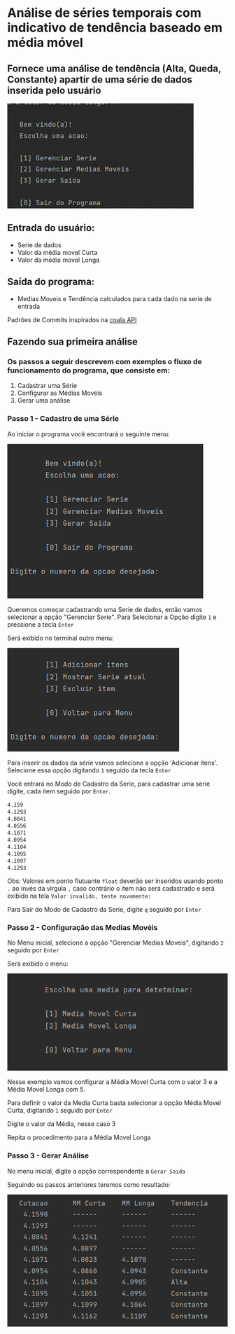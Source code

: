 # Análise de séries temporais com indicativo de tendência baseado em média móvel

## Fornece uma análise de tendência (Alta, Queda, Constante) apartir de uma série de dados inserida pelo usuário

![Gif Demonstracao](img/resultado.gif)

## Entrada do usuário:

- Serie de dados
- Valor da média movel Curta
- Valor da média movel Longa

## Saída do programa:

- Medias Moveis e Tendência calculados para cada dado na serie de entrada

Padrões de Commits inspirados na [coala API](https://api.coala.io/en/latest/Developers/Writing_Good_Commits.html)

## Fazendo sua primeira análise

### Os passos a seguir descrevem com exemplos o fluxo de funcionamento do programa, que consiste em:

1. Cadastrar uma Série
2. Configurar as Médias Movéis
3. Gerar uma análise

### Passo 1 - Cadastro de uma Série

Ao iniciar o programa você encontrará o seguinte menu:

![Menu inicial](img/menu-principal.png)

Queremos começar cadastrando uma Serie de dados, 
então vamos selecionar a opção "Gerenciar Serie".
Para Selecionar a Opção digite ``1`` e pressione a tecla ```Enter```

Será exibido no terminal outro menu:

![Menu Gerenciar Serie](img/menu-serie.png)

Para inserir os dados da série vamos selecione a opção 'Adicionar itens'.
Selecione essa opção digitando ``1`` seguido da tecla ```Enter```

Você entrará no Modo de Cadastro da Serie, 
para cadastrar uma serie digite, cada item seguido por ```Enter```. 

```
4.159
4.1293
4.0841
4.0556
4.1071
4.0954
4.1104
4.1095
4.1097
4.1293
```

Obs:  Valores em ponto flutuante ```float``` 
deverão ser inseridos usando ponto ```.``` ao invés da virgula ```,```
caso contrário o item não será cadastrado e 
será exibido na tela ```Valor invalido, tente novamente: ```

Para Sair do Modo de Cadastro da Serie, 
digite ```q``` seguido por ```Enter```

### Passo 2 - Configuração das Medias Movéis

No Menu inicial, selecione a opção "Gerenciar Medias Moveis", 
digitando ```2``` seguido por ```Enter```

Será exibido o menu:

![Menu Medias](img/menu-medias.png)

Nesse exemplo vamos configurar a Média Movel Curta com o valor 3 
e a Média Movel Longa com 5.

Para definir o valor da Media Curta basta selecionar a opção Média Movel Curta,
digitando ```1``` seguido por ```Enter```

Digite o valor da Média, nesse caso 3

Repita o procedimento para a Média Movel Longa

### Passo 3 - Gerar Análise

No menu inicial, digite a opção correspondente a ```Gerar Saida```

Seguindo os passos anteriores teremos como resultado:

![Resultado Analise](img/analise.png)
